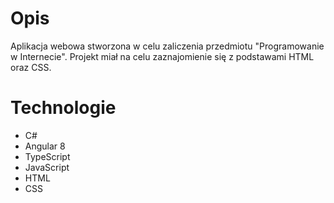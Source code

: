 # Opis

Aplikacja webowa stworzona w celu zaliczenia przedmiotu "Programowanie w Internecie". Projekt miał na celu zaznajomienie się z podstawami HTML oraz CSS.

# Technologie
* C#
* Angular 8 
* TypeScript
* JavaScript
* HTML
* CSS
